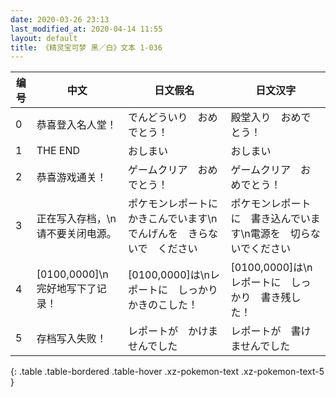 ```yaml
---
date: 2020-03-26 23:13
last_modified_at: 2020-04-14 11:55
layout: default
title: 《精灵宝可梦 黑／白》文本 1-036
---
```

| 编号 | 中文 | 日文假名 | 日文汉字 |
| ---- | ---- | ---- | --- |
| 0 | 恭喜登入名人堂！ | でんどういり　おめでとう！ | 殿堂入り　おめでとう！ |
| 1 | THE END | おしまい | おしまい |
| 2 | 恭喜游戏通关！ | ゲームクリア　おめでとう！ | ゲームクリア　おめでとう！ |
| 3 | 正在写入存档，\n请不要关闭电源。 | ポケモンレポートに　かきこんでいます\nでんげんを　きらないで　ください | ポケモンレポートに　書き込んでいます\n電源を　切らないでください |
| 4 | [0100,0000]\n完好地写下了记录！ | [0100,0000]は\nレポートに　しっかり　かきのこした！ | [0100,0000]は\nレポートに　しっかり　書き残した！ |
| 5 | 存档写入失败！ | レポートが　かけませんでした | レポートが　書けませんでした |
{: .table .table-bordered .table-hover .xz-pokemon-text .xz-pokemon-text-5 }